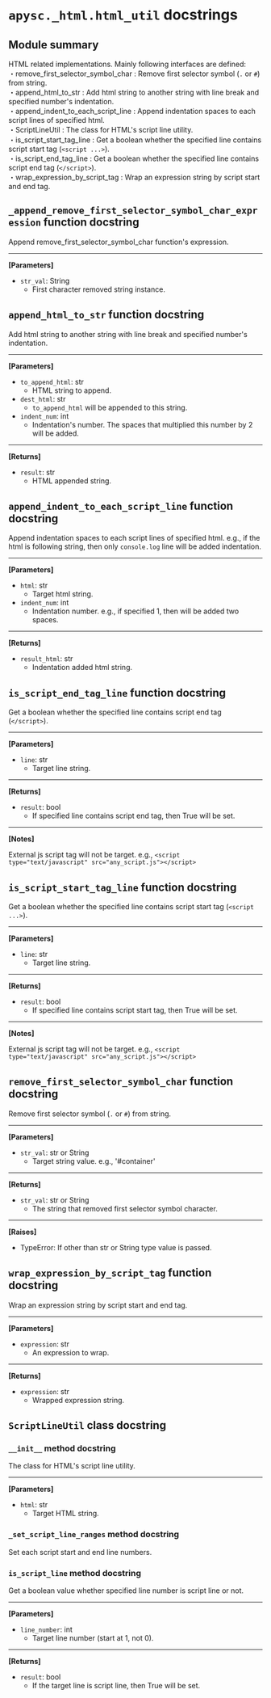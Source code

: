 # `apysc._html.html_util` docstrings

## Module summary

HTML related implementations. Mainly following interfaces are defined: <br>・remove_first_selector_symbol_char : Remove first selector symbol (`.` or `#`) from string. <br>・append_html_to_str : Add html string to another string with line break and specified number's indentation. <br>・append_indent_to_each_script_line : Append indentation spaces to each script lines of specified html. <br>・ScriptLineUtil : The class for HTML's script line utility. <br>・is_script_start_tag_line : Get a boolean whether the specified line contains script start tag (`<script ...>`). <br>・is_script_end_tag_line : Get a boolean whether the specified line contains script end tag (`</script>`). <br>・wrap_expression_by_script_tag : Wrap an expression string by script start and end tag.

## `_append_remove_first_selector_symbol_char_expression` function docstring

Append remove_first_selector_symbol_char function's expression.<hr>

**[Parameters]**

- `str_val`: String
  - First character removed string instance.

## `append_html_to_str` function docstring

Add html string to another string with line break and specified number's indentation.<hr>

**[Parameters]**

- `to_append_html`: str
  - HTML string to append.
- `dest_html`: str
  - `to_append_html` will be appended to this string.
- `indent_num`: int
  - Indentation's number. The spaces that multiplied this number by 2 will be added.

<hr>

**[Returns]**

- `result`: str
  - HTML appended string.

## `append_indent_to_each_script_line` function docstring

Append indentation spaces to each script lines of specified html. e.g., if the html is following string, then only `console.log` line will be added indentation. <html> <script type="text/javascript"> console.log('Hello!'); </script> </html><hr>

**[Parameters]**

- `html`: str
  - Target html string.
- `indent_num`: int
  - Indentation number. e.g., if specified 1, then will be added two spaces.

<hr>

**[Returns]**

- `result_html`: str
  - Indentation added html string.

## `is_script_end_tag_line` function docstring

Get a boolean whether the specified line contains script end tag (`</script>`).<hr>

**[Parameters]**

- `line`: str
  - Target line string.

<hr>

**[Returns]**

- `result`: bool
  - If specified line contains script end tag, then True will be set.

<hr>

**[Notes]**

External js script tag will not be target. e.g., `<script type="text/javascript" src="any_script.js"></script>`

## `is_script_start_tag_line` function docstring

Get a boolean whether the specified line contains script start tag (`<script ...>`).<hr>

**[Parameters]**

- `line`: str
  - Target line string.

<hr>

**[Returns]**

- `result`: bool
  - If specified line contains script start tag, then True will be set.

<hr>

**[Notes]**

External js script tag will not be target. e.g., `<script type="text/javascript" src="any_script.js"></script>`

## `remove_first_selector_symbol_char` function docstring

Remove first selector symbol (`.` or `#`) from string.<hr>

**[Parameters]**

- `str_val`: str or String
  - Target string value. e.g., '#container'

<hr>

**[Returns]**

- `str_val`: str or String
  - The string that removed first selector symbol character.

<hr>

**[Raises]**

- TypeError: If other than str or String type value is passed.

## `wrap_expression_by_script_tag` function docstring

Wrap an expression string by script start and end tag.<hr>

**[Parameters]**

- `expression`: str
  - An expression to wrap.

<hr>

**[Returns]**

- `expression`: str
  - Wrapped expression string.

## `ScriptLineUtil` class docstring

### `__init__` method docstring

The class for HTML's script line utility.<hr>

**[Parameters]**

- `html`: str
  - Target HTML string.

### `_set_script_line_ranges` method docstring

Set each script start and end line numbers.

### `is_script_line` method docstring

Get a boolean value whether specified line number is script line or not.<hr>

**[Parameters]**

- `line_number`: int
  - Target line number (start at 1, not 0).

<hr>

**[Returns]**

- `result`: bool
  - If the target line is script line, then True will be set.